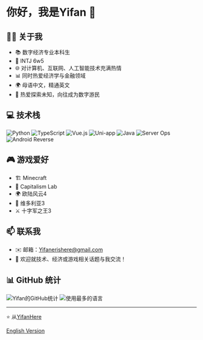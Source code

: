 # 你好，我是Yifan 👋

## 🧑‍🎓 关于我
- 📚 数字经济专业本科生
- 🧠 INTJ 6w5
- 🌐 对计算机、互联网、人工智能技术充满热情
- 📊 同时热爱经济学与金融领域
- 🌍 母语中文，精通英文
- 🚀 热爱探索未知，向往成为数字游民

## 💻 技术栈
![Python](https://img.shields.io/badge/-Python-3776AB?style=flat-square&logo=python&logoColor=white)
![TypeScript](https://img.shields.io/badge/-TypeScript-3178C6?style=flat-square&logo=typescript&logoColor=white)
![Vue.js](https://img.shields.io/badge/-Vue.js-4FC08D?style=flat-square&logo=vue.js&logoColor=white)
![Uni-app](https://img.shields.io/badge/-Uni_app-2B9939?style=flat-square)
![Java](https://img.shields.io/badge/-Java-007396?style=flat-square&logo=java&logoColor=white)
![Server Ops](https://img.shields.io/badge/-服务器运维-232F3E?style=flat-square&logo=amazon-aws&logoColor=white)
![Android Reverse](https://img.shields.io/badge/-安卓逆向-3DDC84?style=flat-square&logo=android&logoColor=white)

## 🎮 游戏爱好
- 🏗️ Minecraft
- 💼 Capitalism Lab
- 🌍 欧陆风云4
- 👑 维多利亚3
- ⚔️ 十字军之王3

## 📫 联系我
- ✉️ 邮箱：Yifanerishere@gmail.com
- 💬 欢迎就技术、经济或游戏相关话题与我交流！

## 📊 GitHub 统计
![Yifan的GitHub统计](https://github-readme-stats.vercel.app/api?username=YifanHere&show_icons=true&theme=radical)
![使用最多的语言](https://github-readme-stats.vercel.app/api/top-langs/?username=YifanHere&layout=compact&theme=radical)

---

⭐️ 从[YifanHere](https://github.com/YifanHere)

[English Version](./README.md)